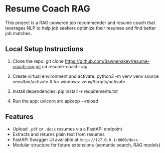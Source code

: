 # Resume Coach RAG

This project is a RAG-powered job recommender and resume coach that leverages NLP to help job seekers optimize their resumes and find better job matches.

## Local Setup Instructions

1. Clone the repo:
git clone https://github.com/dawnenakey/resume-coach-rag.git
cd resume-coach-rag

2. Create virtual environment and activate:
python3 -m venv venv
source venv/bin/activate # for windows: venv/Scripts/activate

3. Install dependencies:
pip install -r requirements.txt

4. Run the app:
uvicorn src.api:app --reload

## Features
- Upload `.pdf` or `.docx` resumes via a FastAPI endpoint
- Extracts and returns plain text from resumes
- FastAPI Swagger UI available at `http://127.0.0.1:8000/docs`
- Modular structure for future extensions (semantic search, RAG models)
